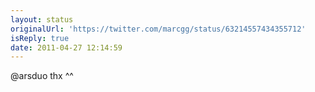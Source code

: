 ```yaml
---
layout: status
originalUrl: 'https://twitter.com/marcgg/status/63214557434355712'
isReply: true
date: 2011-04-27 12:14:59
---
```


@arsduo thx ^^
